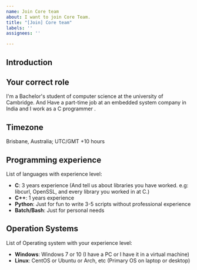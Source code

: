 ```yaml
---
name: Join Core team
about: I want to join Core Team.
title: "[Join] Core team"
labels: ''
assignees: ''

---
```


## Introduction
<!-- Please introduce yourself and your professional experience in maximum of 5 sentences. -->

## Your correct role
I'm a Bachelor's student of computer science at the university of Cambridge.
And Have a part-time job at an embedded system company in India and I work as a C programmer .

## Timezone
<!-- Please write your timezone and location if possible. -->
Brisbane, Australia; UTC/GMT +10 hours

## Programming experience
List of languages with experience level:
<!-- Please remove and change the following languages name and description -->
<!-- All the following information is just an example and it's not a MUST, you have to fill this with your situation. -->

- **C**: 3 years experience (And tell us about libraries you have worked. e.g: libcurl, OpenSSL, and every library you worked in at C.)
- **C++**: 1 years experience
- **Python**: Just for fun to write 3-5 scripts without professional experience
- **Batch/Bash**: Just for personal needs

## Operation Systems
<!-- Why we ask about OS, Because maybe we need a test on a special OS target and we can easily mention you for that. Thank you for your following. -->

List of Operating system with your experience level:
<!-- Please remove and change the following OS name and description -->

- **Windows**: Windows 7 or 10 (I have a PC or I have it in a virtual machine)
- **Linux**: CentOS or Ubuntu or Arch, etc (Primary OS on laptop or desktop)

